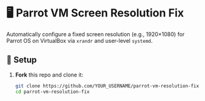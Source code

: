 # 🖥️ Parrot VM Screen Resolution Fix

Automatically configure a fixed screen resolution (e.g., 1920×1080) for Parrot OS on VirtualBox via `xrandr` and user-level `systemd`.

## 🚀 Setup

1. **Fork** this repo and clone it:
   ```bash
   git clone https://github.com/YOUR_USERNAME/parrot-vm-resolution-fix.git
   cd parrot-vm-resolution-fix
